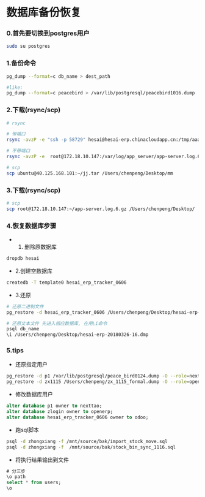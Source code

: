 # 数据库备份恢复

### 0.首先要切换到postgres用户 

```bash
sudo su postgres
```

### 1.备份命令

```bash
pg_dump --format=c db_name > dest_path

#like:
pg_dump --format=c peacebird > /var/lib/postgresql/peacebird1016.dump
```

### 2.下载(rsync/scp)

```bash
# rsync

# 带端口
rsync -avzP -e "ssh -p 58729" hesai@hesai-erp.chinacloudapp.cn:/tmp/aaa.sql ~/Desktop

# 不带端口
rsync -avzP -e  root@172.18.10.147:/var/log/app_server/app-server.log.6.gz /Users/chenpeng/

# scp
scp ubuntu@40.125.168.101:~/jj.tar /Users/chenpeng/Desktop/mm
```


### 3.下载(rsync/scp)

```bash
# scp
scp root@172.18.10.147:~/app-server.log.6.gz /Users/chenpeng/Desktop/
```

### 4.恢复数据库步骤

- 1. 删除原数据库

```bash
dropdb hesai
```

- 2.创建空数据库

```sh
createdb -T template0 hesai_erp_tracker_0606
```

- 3.还原

```sh
# 还原二进制文件
pg_restore -d hesai_erp_tracker_0606 /Users/chenpeng/Desktop/hesai-erp-20180326-16.dmp

# 还原文本文件 先进入相应数据库, 在用\i命令
psql db_name
\i /Users/chenpeng/Desktop/hesai-erp-20180326-16.dmp
```

### 5.tips

- 还原指定用户

```sh
pg_restore -d p1 /var/lib/postgresql/peace_bird0124.dump -O --role=nexttao
pg_restore -d zx1115 /Users/chenpeng/zx_1115_formal.dump -O --role=openerp
```

- 修改数据库用户

```sql
alter database p1 owner to nexttao;
alter database zlogin owner to openerp;
alter database hesai_erp_tracker_0606 owner to odoo;
```

- 跑sql脚本

```sh
psql -d zhongxiang -f /mnt/source/bak/import_stock_move.sql
psql -d zhongxiang -f  /mnt/source/bak/stock_bin_sync_1116.sql
```

- 将执行结果输出到文件

```sql
# 分三步
\o path
select * from users;
\o
```
